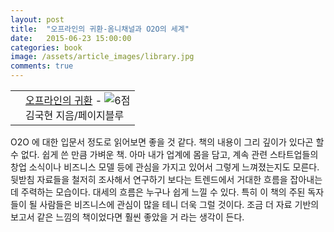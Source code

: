 ```yaml
---
layout: post
title:  "오프라인의 귀환-옴니채널과 O2O의 세계"
date:   2015-06-23 15:00:00
categories: book
image: /assets/article_images/library.jpg
comments: true
---
```


<div class="ttbReview"><table><tbody><tr><td><a href="http://www.aladin.co.kr/shop/wproduct.aspx?ISBN=6000839193&amp;ttbkey=ttbgsong791557002&amp;COPYPaper=1" target="_blank"><img src="http://image.aladin.co.kr/product/5658/79/cover/6000839193_1.jpg" alt="" border="0"/></a></td><td align="left"  style="vertical-align:top;"><a href="http://www.aladin.co.kr/shop/wproduct.aspx?ISBN=6000839193&amp;ttbkey=ttbgsong791557002&amp;COPYPaper=1" target="_blank" class="aladdin_title">오프라인의 귀환</a> - <img src="http://image.aladin.co.kr/img/common/star_s6.gif" border="0" alt="6점" /><br/>김국현 지음/페이지블루</td></tr></tbody></table></div>

O2O 에 대한 입문서 정도로 읽어보면 좋을 것 같다. 책의 내용이 그리 깊이가 있다곤 할 수 없다. 쉽게 쓴 만큼 가벼운 책. 아마 내가 업계에 몸을 담고, 계속 관련 스타트업들의 창업 소식이나 비즈니스 모델 등에 관심을 가지고 있어서 그렇게 느껴졌는지도 모른다. 뒷받침 자료들을 철저히 조사해서 연구하기 보다는 트렌드에서 거대한 흐름을 잡아내는 데 주력하는 모습이다. 대세의 흐름은 누구나 쉽게 느낄 수 있다. 특히 이 책의 주된 독자들이 될 사람들은 비즈니스에 관심이 많을 테니 더욱 그럴 것이다.  조금 더 자료 기반의 보고서 같은 느낌의 책이었다면 훨씬 좋았을 거 라는 생각이 든다.
